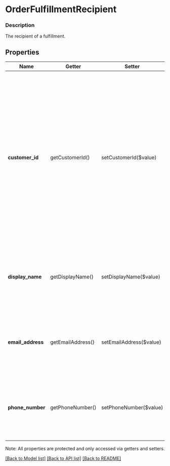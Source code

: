 # OrderFulfillmentRecipient

### Description

The recipient of a fulfillment.

## Properties
Name | Getter | Setter | Type | Description | Notes
------------ | ------------- | ------------- | ------------- | ------------- | -------------
**customer_id** | getCustomerId() | setCustomerId($value) | **string** | The Customer ID of the customer associated with the fulfillment.  If customer_id is provided, the corresponding recipient information fields (&#x60;display_name&#x60;, &#x60;email_address&#x60;, and &#x60;phone_number&#x60;) are automatically populated from the relevant customer profile. If the targeted profile information does not contain the necessary required information, the request will result in an error. | [optional] 
**display_name** | getDisplayName() | setDisplayName($value) | **string** | The display name of the fulfillment recipient.  If provided, overrides the value from customer profile indicated by customer_id. | [optional] 
**email_address** | getEmailAddress() | setEmailAddress($value) | **string** | The email address of the fulfillment recipient.  If provided, overrides the value from customer profile indicated by customer_id. | [optional] 
**phone_number** | getPhoneNumber() | setPhoneNumber($value) | **string** | The phone number of the fulfillment recipient.  If provided, overrides the value from customer profile indicated by customer_id. | [optional] 

Note: All properties are protected and only accessed via getters and setters.

[[Back to Model list]](../../README.md#documentation-for-models) [[Back to API list]](../../README.md#documentation-for-api-endpoints) [[Back to README]](../../README.md)

